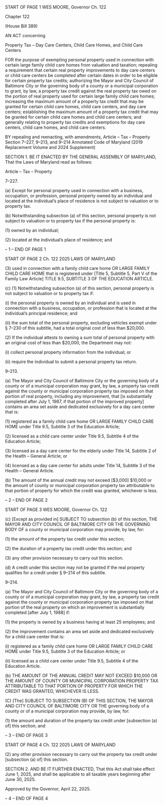 START OF PAGE 1
WES MOORE, Governor Ch. 122

Chapter 122

(House Bill 389)

AN ACT concerning

Property Tax – Day Care Centers, Child Care Homes, and Child Care Centers

FOR the purpose of exempting personal property used in connection with certain large
family child care homes from valuation and taxation; repealing a requirement that
certain real property improvements to day care centers or child care centers be
completed after certain dates in order to be eligible for certain property tax credits;
authorizing the Mayor and City Council of Baltimore City or the governing body of a
county or a municipal corporation to grant, by law, a property tax credit against the
real property tax owed on the portion of real property used for certain large family
child care homes; increasing the maximum amount of a property tax credit that may
be granted for certain child care homes, child care centers, and day care centers;
establishing the maximum amount of a property tax credit that may be granted for
certain child care homes and child care centers; and generally relating to property
tax credits and exemptions for day care centers, child care homes, and child care
centers.

BY repealing and reenacting, with amendments,
Article – Tax – Property
Section 7–227, 9–213, and 9–214
Annotated Code of Maryland
(2019 Replacement Volume and 2024 Supplement)

SECTION 1. BE IT ENACTED BY THE GENERAL ASSEMBLY OF MARYLAND,
That the Laws of Maryland read as follows:

Article – Tax – Property

7–227.

(a) Except for personal property used in connection with a business, occupation,
or profession, personal property owned by an individual and located at the individual’s
place of residence is not subject to valuation or to property tax.

(b) Notwithstanding subsection (a) of this section, personal property is not subject
to valuation or to property tax if the personal property is:

(1) owned by an individual;

(2) located at the individual’s place of residence; and

– 1 –
END OF PAGE 1

START OF PAGE 2
Ch. 122 2025 LAWS OF MARYLAND

(3) used in connection with a family child care home OR LARGE FAMILY
CHILD CARE HOME that is registered under [Title 5, Subtitle 5, Part V of the Family Law
Article] TITLE 9.5, SUBTITLE 3 OF THE EDUCATION ARTICLE.

(c) (1) Notwithstanding subsection (a) of this section, personal property is not
subject to valuation or to property tax if:

(i) the personal property is owned by an individual and is used in
connection with a business, occupation, or profession that is located at the individual’s
principal residence; and

(ii) the sum total of the personal property, excluding vehicles exempt
under § 7–230 of this subtitle, had a total original cost of less than $20,000.

(2) If the individual attests to owning a sum total of personal property with
an original cost of less than $20,000, the Department may not:

(i) collect personal property information from the individual; or

(ii) require the individual to submit a personal property tax return.

9–213.

(a) The Mayor and City Council of Baltimore City or the governing body of a
county or of a municipal corporation may grant, by law, a property tax credit against the
county or municipal corporation property tax imposed on that portion of real property,
including any improvement, that [is substantially completed after July 1, 1987, if that
portion of the improved property] contains an area set aside and dedicated exclusively for
a day care center that is:

(1) registered as a family child care home OR LARGE FAMILY CHILD CARE
HOME under Title 9.5, Subtitle 3 of the Education Article;

(2) licensed as a child care center under Title 9.5, Subtitle 4 of the
Education Article;

(3) licensed as a day care center for the elderly under Title 14, Subtitle 2 of
the Health – General Article; or

(4) licensed as a day care center for adults under Title 14, Subtitle 3 of the
Health – General Article.

(b) The amount of the annual credit may not exceed [$3,000] $10,000 or the
amount of county or municipal corporation property tax attributable to that portion of
property for which the credit was granted, whichever is less.

– 2 –
END OF PAGE 2

START OF PAGE 3
WES MOORE, Governor Ch. 122

(c) [Except as provided in] SUBJECT TO subsection (b) of this section, THE
MAYOR AND CITY COUNCIL OF BALTIMORE CITY OR THE GOVERNING BODY OF a
county or municipal corporation may provide, by law, for:

(1) the amount of the property tax credit under this section;

(2) the duration of a property tax credit under this section; and

(3) any other provision necessary to carry out this section.

(d) A credit under this section may not be granted if the real property qualifies
for a credit under § 9–214 of this subtitle.

9–214.

(a) The Mayor and City Council of Baltimore City or the governing body of a
county or of a municipal corporation may grant, by law, a property tax credit against the
county or municipal corporation property tax imposed on that portion of the real property
on which an improvement is substantially completed [after July 1, 1988] if:

(1) the property is owned by a business having at least 25 employees; and

(2) the improvement contains an area set aside and dedicated exclusively
for a child care center that is:

(i) registered as a family child care home OR LARGE FAMILY
CHILD CARE HOME under Title 9.5, Subtitle 3 of the Education Article; or

(ii) licensed as a child care center under Title 9.5, Subtitle 4 of the
Education Article.

(b) THE AMOUNT OF THE ANNUAL CREDIT MAY NOT EXCEED $10,000 OR
THE AMOUNT OF COUNTY OR MUNICIPAL CORPORATION PROPERTY TAX
ATTRIBUTABLE TO THAT PORTION OF PROPERTY FOR WHICH THE CREDIT WAS
GRANTED, WHICHEVER IS LESS.

(C) [The] SUBJECT TO SUBSECTION (B) OF THIS SECTION, THE MAYOR AND
CITY COUNCIL OF BALTIMORE CITY OR THE governing body of a county or of a
municipal corporation may provide, by law, for:

(1) the amount and duration of the property tax credit under [subsection
(a) of] this section; and

– 3 –
END OF PAGE 3

START OF PAGE 4
Ch. 122 2025 LAWS OF MARYLAND

(2) any other provision necessary to carry out the property tax credit under
[subsection (a) of] this section.

SECTION 2. AND BE IT FURTHER ENACTED, That this Act shall take effect June
1, 2025, and shall be applicable to all taxable years beginning after June 30, 2025.

Approved by the Governor, April 22, 2025.

– 4 –
END OF PAGE 4